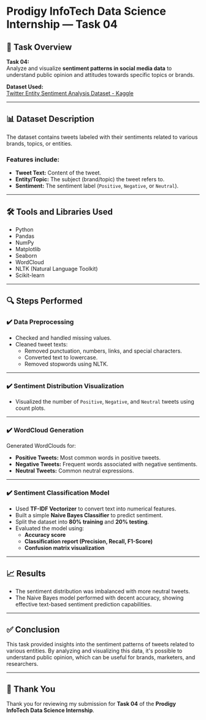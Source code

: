 # Prodigy InfoTech Data Science Internship — Task 04

## 📄 Task Overview
**Task 04:**  
Analyze and visualize **sentiment patterns in social media data** to understand public opinion and attitudes towards specific topics or brands.

**Dataset Used:**  
[Twitter Entity Sentiment Analysis Dataset - Kaggle](https://www.kaggle.com/datasets/jp797498e/twitter-entity-sentiment-analysis)

---

## 📊 Dataset Description
The dataset contains tweets labeled with their sentiments related to various brands, topics, or entities.

### Features include:
- **Tweet Text:** Content of the tweet.
- **Entity/Topic:** The subject (brand/topic) the tweet refers to.
- **Sentiment:** The sentiment label (`Positive`, `Negative`, or `Neutral`).

---

## 🛠️ Tools and Libraries Used
- Python
- Pandas
- NumPy
- Matplotlib
- Seaborn
- WordCloud
- NLTK (Natural Language Toolkit)
- Scikit-learn

---

## 🔍 Steps Performed

### ✔️ Data Preprocessing
- Checked and handled missing values.
- Cleaned tweet texts:
  - Removed punctuation, numbers, links, and special characters.
  - Converted text to lowercase.
  - Removed stopwords using NLTK.

---

### ✔️ Sentiment Distribution Visualization
- Visualized the number of `Positive`, `Negative`, and `Neutral` tweets using count plots.

---

### ✔️ WordCloud Generation
Generated WordClouds for:
- **Positive Tweets:** Most common words in positive tweets.
- **Negative Tweets:** Frequent words associated with negative sentiments.
- **Neutral Tweets:** Common neutral expressions.

---

### ✔️ Sentiment Classification Model
- Used **TF-IDF Vectorizer** to convert text into numerical features.
- Built a simple **Naive Bayes Classifier** to predict sentiment.
- Split the dataset into **80% training** and **20% testing**.
- Evaluated the model using:
  - **Accuracy score**
  - **Classification report (Precision, Recall, F1-Score)**
  - **Confusion matrix visualization**

---

## 📈 Results

- The sentiment distribution was imbalanced with more neutral tweets.
- The Naive Bayes model performed with decent accuracy, showing effective text-based sentiment prediction capabilities.

---

## ✅ Conclusion
This task provided insights into the sentiment patterns of tweets related to various entities. By analyzing and visualizing this data, it's possible to understand public opinion, which can be useful for brands, marketers, and researchers.

---

## 🙏 Thank You
Thank you for reviewing my submission for **Task 04** of the **Prodigy InfoTech Data Science Internship**.

